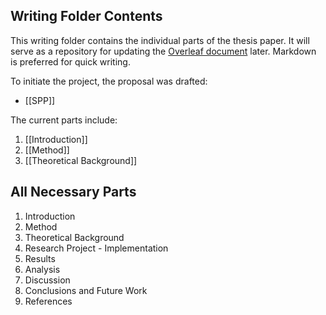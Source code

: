 ## **Writing Folder Contents**

This writing folder contains the individual parts of the thesis paper. It will serve as a repository for updating the [Overleaf document](https://www.overleaf.com/read/dbffjmbjdpkf#f0c6a6) later. Markdown is preferred for quick writing.

To initiate the project, the proposal was drafted:
- [[SPP]]

The current parts include:
1. [[Introduction]]
2. [[Method]]
3. [[Theoretical Background]]

## All Necessary Parts
1. Introduction
2. Method
3. Theoretical Background
4. Research Project - Implementation
5. Results
6. Analysis
7. Discussion
8. Conclusions and Future Work
9. References
